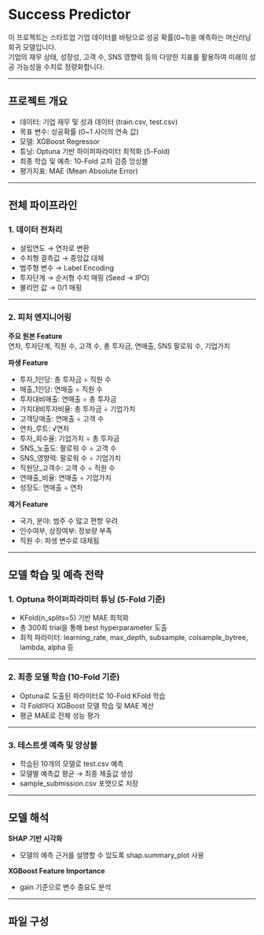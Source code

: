 # Success Predictor

이 프로젝트는 스타트업 기업 데이터를 바탕으로 성공 확률(0~1)을 예측하는 머신러닝 회귀 모델입니다.  
기업의 재무 상태, 성장성, 고객 수, SNS 영향력 등의 다양한 지표를 활용하여 미래의 성공 가능성을 수치로 정량화합니다.

---

## 프로젝트 개요

- 데이터: 기업 재무 및 성과 데이터 (train.csv, test.csv)  
- 목표 변수: 성공확률 (0~1 사이의 연속 값)  
- 모델: XGBoost Regressor  
- 튜닝: Optuna 기반 하이퍼파라미터 최적화 (5-Fold)  
- 최종 학습 및 예측: 10-Fold 교차 검증 앙상블  
- 평가지표: MAE (Mean Absolute Error)

---

## 전체 파이프라인

### 1. 데이터 전처리

- 설립연도 → 연차로 변환  
- 수치형 결측값 → 중앙값 대체  
- 범주형 변수 → Label Encoding  
- 투자단계 → 순서형 수치 매핑 (Seed → IPO)  
- 불리언 값 → 0/1 매핑

---

### 2. 피처 엔지니어링

**주요 원본 Feature**  
연차, 투자단계, 직원 수, 고객 수, 총 투자금, 연매출, SNS 팔로워 수, 기업가치

**파생 Feature**

- 투자_1인당: 총 투자금 ÷ 직원 수  
- 매출_1인당: 연매출 ÷ 직원 수  
- 투자대비매출: 연매출 ÷ 총 투자금  
- 가치대비투자비율: 총 투자금 ÷ 기업가치  
- 고객당매출: 연매출 ÷ 고객 수  
- 연차_루트: √연차  
- 투자_회수율: 기업가치 ÷ 총 투자금  
- SNS_노출도: 팔로워 수 ÷ 고객 수  
- SNS_영향력: 팔로워 수 ÷ 기업가치  
- 직원당_고객수: 고객 수 ÷ 직원 수  
- 연매출_비율: 연매출 ÷ 기업가치  
- 성장도: 연매출 ÷ 연차  

**제거 Feature**

- 국가, 분야: 범주 수 많고 편향 우려  
- 인수여부, 상장여부: 정보량 부족  
- 직원 수: 파생 변수로 대체됨

---

## 모델 학습 및 예측 전략

### 1. Optuna 하이퍼파라미터 튜닝 (5-Fold 기준)

- KFold(n_splits=5) 기반 MAE 최적화  
- 총 300회 trial을 통해 best hyperparameter 도출  
- 최적 파라미터: learning_rate, max_depth, subsample, colsample_bytree, lambda, alpha 등

---

### 2. 최종 모델 학습 (10-Fold 기준)

- Optuna로 도출된 파라미터로 10-Fold KFold 학습  
- 각 Fold마다 XGBoost 모델 학습 및 MAE 계산  
- 평균 MAE로 전체 성능 평가

---

### 3. 테스트셋 예측 및 앙상블

- 학습된 10개의 모델로 test.csv 예측  
- 모델별 예측값 평균 → 최종 제출값 생성  
- sample_submission.csv 포맷으로 저장

---

## 모델 해석

**SHAP 기반 시각화**  
- 모델의 예측 근거를 설명할 수 있도록 shap.summary_plot 사용  

**XGBoost Feature Importance**  
- gain 기준으로 변수 중요도 분석  

---

## 파일 구성

